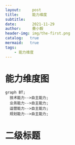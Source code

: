 ```yaml
---
layout:     post
title:      能力维度
subtitle:   
date:       2021-11-29
author:     墨小毅
header-img: img/the-first.png
catalog:   true
mermaid:   true
tags:
    - 能力维度
---
```

# 能力维度图
```mermaid
graph BT;
  技术能力-->自主能力;
  业务能力-->自主能力;
  运营能力-->自主能力;
  规划能力-->自主能力;

```

# 二级标题

